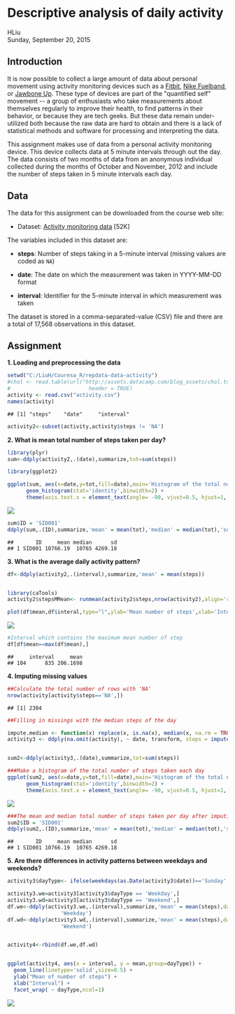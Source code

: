 # Descriptive analysis of daily activity
HLiu  
Sunday, September 20, 2015  


## Introduction

It is now possible to collect a large amount of data about personal
movement using activity monitoring devices such as a
[Fitbit](http://www.fitbit.com), [Nike
Fuelband](http://www.nike.com/us/en_us/c/nikeplus-fuelband), or
[Jawbone Up](https://jawbone.com/up). These type of devices are part of
the "quantified self" movement -- a group of enthusiasts who take
measurements about themselves regularly to improve their health, to
find patterns in their behavior, or because they are tech geeks. But
these data remain under-utilized both because the raw data are hard to
obtain and there is a lack of statistical methods and software for
processing and interpreting the data.

This assignment makes use of data from a personal activity monitoring
device. This device collects data at 5 minute intervals through out the
day. The data consists of two months of data from an anonymous
individual collected during the months of October and November, 2012
and include the number of steps taken in 5 minute intervals each day.

## Data

The data for this assignment can be downloaded from the course web
site:

* Dataset: [Activity monitoring data](https://d396qusza40orc.cloudfront.net/repdata%2Fdata%2Factivity.zip) [52K]

The variables included in this dataset are:

* **steps**: Number of steps taking in a 5-minute interval (missing
    values are coded as `NA`)

* **date**: The date on which the measurement was taken in YYYY-MM-DD
    format

* **interval**: Identifier for the 5-minute interval in which
    measurement was taken


The dataset is stored in a comma-separated-value (CSV) file and there
are a total of 17,568 observations in this
dataset.

## Assignment

**1. Loading and preprocessing the data**  


```r
setwd("C:/LiuH/Couresa_R/repdata-data-activity")
#chol <- read.table(url("http://assets.datacamp.com/blog_assets/chol.txt"), 
#                         header = TRUE)
activity <- read.csv("activity.csv")
names(activity)
```

```
## [1] "steps"    "date"     "interval"
```

```r
activity2<-subset(activity,activity$steps != 'NA')
```

**2. What is mean total number of steps taken per day?**  


```r
library(plyr)
sum<-ddply(activity2,.(date),summarize,tot=sum(steps))

library(ggplot2)

ggplot(sum, aes(x=date,y=tot,fill=date),main='Histogram of the total number of      steps taken each day') +
      geom_histogram(stat='identity',binwidth=2) +
      theme(axis.text.x = element_text(angle= -90, vjust=0.5, hjust=1, colour                           ="black"))
```

![](PA1_template_files/figure-html/unnamed-chunk-2-1.png) 

```r
sum$ID = 'SID001'
ddply(sum,.(ID),summarize,'mean' = mean(tot),'median' = median(tot),'sd'=sd(tot))
```

```
##       ID     mean median      sd
## 1 SID001 10766.19  10765 4269.18
```
  
  
**3. What is the average daily activity pattern?**  


```r
df<-ddply(activity2,.(interval),summarize,'mean' = mean(steps))


library(caTools)
activity2$stepsMMean<- runmean(activity2$steps,nrow(activity2),align='right')

plot(df$mean,df$interal,type="l",ylab='Mean number of steps',xlab='Interval')
```

![](PA1_template_files/figure-html/unnamed-chunk-3-1.png) 

```r
#Interval which contains the maximum mean number of step
df[df$mean==max(df$mean),]
```

```
##     interval     mean
## 104      835 206.1698
```

  
  
**4. Imputing missing values**  


```r
##Calculate the total number of rows with 'NA'
nrow(activity[activity$steps=='NA',])
```

```
## [1] 2304
```

```r
##Filling in missings with the median steps of the day

impute.median <- function(x) replace(x, is.na(x), median(x, na.rm = TRUE))
activity3 <- ddply(na.omit(activity), ~ date, transform, steps = impute.median(steps))


sum2<-ddply(activity3,.(date),summarize,tot=sum(steps))

###Make a histogram of the total number of steps taken each day
ggplot(sum2, aes(x=date,y=tot,fill=date),main='Histogram of the total number of      steps taken each day') +
      geom_histogram(stat='identity',binwidth=2) +
      theme(axis.text.x = element_text(angle= -90, vjust=0.5, hjust=1, colour                           ="black"))
```

![](PA1_template_files/figure-html/unnamed-chunk-4-1.png) 

```r
###The mean and median total number of steps taken per day after imputing
sum2$ID = 'SID001'
ddply(sum2,.(ID),summarize,'mean' = mean(tot),'median' = median(tot),'sd'=sd(tot))
```

```
##       ID     mean median      sd
## 1 SID001 10766.19  10765 4269.18
```
  
    
**5. Are there differences in activity patterns between weekdays and weekends?**   


```r
activity3$dayType<- ifelse(weekdays(as.Date(activity3$date))=='Sunday'|weekdays(as.Date(activity3$date))=='Saturday','Weekend','Weekday')

activity3.we=activity3[activity3$dayType == 'Weekday',]
activity3.wd=activity3[activity3$dayType == 'Weekend',]
df.we<-ddply(activity3.we,.(interval),summarize,'mean' = mean(steps),dayType=
                 'Weekday')
df.wd<-ddply(activity3.wd,.(interval),summarize,'mean' = mean(steps),dayType=
                 'Weekend')


activity4<-rbind(df.we,df.wd)


ggplot(activity4, aes(x = interval, y = mean,group=dayType)) +
  geom_line(linetype='solid',size=0.5) +
  ylab("Mean of number of steps") +
  xlab("Interval") +
  facet_wrap( ~ dayType,ncol=1)
```

![](PA1_template_files/figure-html/unnamed-chunk-5-1.png) 


